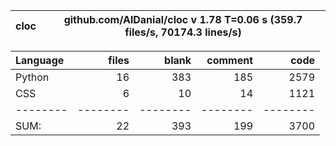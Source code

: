 cloc|github.com/AlDanial/cloc v 1.78  T=0.06 s (359.7 files/s, 70174.3 lines/s)
--- | ---

Language|files|blank|comment|code
:-------|-------:|-------:|-------:|-------:
Python|16|383|185|2579
CSS|6|10|14|1121
--------|--------|--------|--------|--------
SUM:|22|393|199|3700
